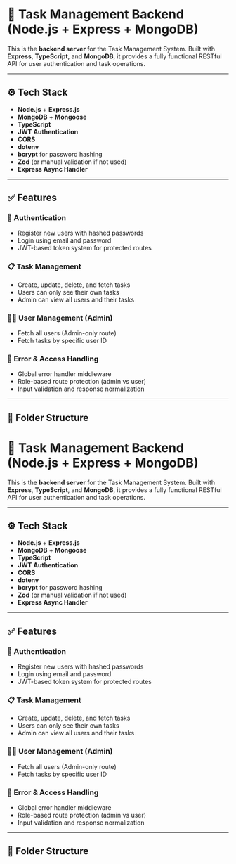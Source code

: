 # 🚀 Task Management Backend (Node.js + Express + MongoDB)

This is the **backend server** for the Task Management System. Built with **Express**, **TypeScript**, and **MongoDB**, it provides a fully functional RESTful API for user authentication and task operations.

---

## ⚙️ Tech Stack

- **Node.js** + **Express.js**
- **MongoDB** + **Mongoose**
- **TypeScript**
- **JWT Authentication**
- **CORS**
- **dotenv**
- **bcrypt** for password hashing
- **Zod** (or manual validation if not used)
- **Express Async Handler**

---

## ✅ Features

### 👤 Authentication
- Register new users with hashed passwords
- Login using email and password
- JWT-based token system for protected routes

### 📋 Task Management
- Create, update, delete, and fetch tasks
- Users can only see their own tasks
- Admin can view all users and their tasks

### 🧑‍💼 User Management (Admin)
- Fetch all users (Admin-only route)
- Fetch tasks by specific user ID

### 🧠 Error & Access Handling
- Global error handler middleware
- Role-based route protection (admin vs user)
- Input validation and response normalization

---

## 📂 Folder Structure

# 🚀 Task Management Backend (Node.js + Express + MongoDB)

This is the **backend server** for the Task Management System. Built with **Express**, **TypeScript**, and **MongoDB**, it provides a fully functional RESTful API for user authentication and task operations.

---

## ⚙️ Tech Stack

- **Node.js** + **Express.js**
- **MongoDB** + **Mongoose**
- **TypeScript**
- **JWT Authentication**
- **CORS**
- **dotenv**
- **bcrypt** for password hashing
- **Zod** (or manual validation if not used)
- **Express Async Handler**

---

## ✅ Features

### 👤 Authentication
- Register new users with hashed passwords
- Login using email and password
- JWT-based token system for protected routes

### 📋 Task Management
- Create, update, delete, and fetch tasks
- Users can only see their own tasks
- Admin can view all users and their tasks

### 🧑‍💼 User Management (Admin)
- Fetch all users (Admin-only route)
- Fetch tasks by specific user ID

### 🧠 Error & Access Handling
- Global error handler middleware
- Role-based route protection (admin vs user)
- Input validation and response normalization

---

## 📂 Folder Structure

